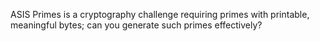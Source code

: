 ASIS Primes is a cryptography challenge requiring primes with printable, meaningful bytes; can you generate such primes effectively?
